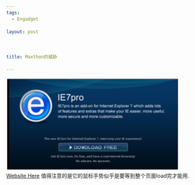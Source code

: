 ```yaml
--- 
tags: 
  - Engadget

layout: post



title: Maxthon的威胁

---
```

<div id="msgcns!5F971C000415D85F!575" class="bvMsg">
<a href="/assets/images/blog/2006-12-20-maxthonde-wei-xie-0.jpg"><img style="border-width:0;" height="248" src="/assets/images/blog/2006-12-20-maxthonde-wei-xie-0.jpg" width="462" border="0"></a> 
<a href="http://www.ie7pro.com/">Website Here</a>
值得注意的是它的鼠标手势似乎是要等到整个页面load完才能用.</div>
